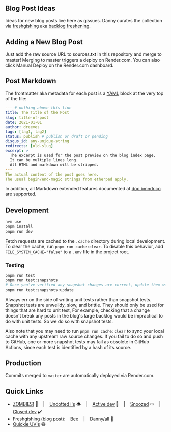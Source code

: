 ## Blog Post Ideas

Ideas for new blog posts live here as gissues.
Danny curates the collection via
[freshgishing][3] aka
[backlog freshening][4].

## Adding a New Blog Post

Just add the raw source URL to sources.txt in this repository and merge to master!
Merging to master triggers a deploy on Render.com.
You can also click Manual Deploy on the Render.com dashboard.

## Post Markdown

The frontmatter aka metadata for each post is a [YAML][1] block at the very top of the file:

```yaml
--- # nothing above this line
title: The Title of the Post
slug: title-of-post
date: 2021-01-01
author: dreeves
tags: [tag1, tag2]
status: publish # publish or draft or pending
disqus_id: any-unique-string
redirects: [old-slug]
excerpt: >
  The excerpt is used for the post preview on the blog index page.
  It can be multiple lines long.
  All HTML and markdown will be stripped.
---
The actual content of the post goes here.
The usual begin/end-magic strings from etherpad apply.
```

In addition, all Markdown extended features documented at [doc.bmndr.co][2] are supported.

## Development

```bash
nvm use
pnpm install
pnpm run dev
```

Fetch requests are cached to the `.cache` directory during local development.
To clear the cache, run `pnpm run cache:clear`. To disable this behavior, add
`FILE_SYSTEM_CACHE="false"` to a `.env` file in the project root.

### Testing

```bash
pnpm run test
pnpm run test:snapshots
# Once you've verified any snapshot changes are correct, update them with:
pnpm run test:snapshots:update
```

Always err on the side of writing unit tests rather than snapshot
tests. Snapshot tests are unweildy, slow, and brittle. They should
only be used for things that are hard to unit test, For example,
checking that a change doesn't break any posts in the blog's
large backlog would be impractical to do with unit tests. So
we do so with snapshot tests.

Also note that you may need to run `pnpm run cache:clear` to sync
your local cache with any upstream raw source changes. If you
fail to do so and push to GitHub, one or more snapshot tests may
fail as obsolete in GitHub Actions, since each test is identified
by a hash of its source.

## Production

Commits merged to `master` are automatically deployed via Render.com.

## Quick Links

- [ZOMBIES!](https://github.com/beeminder/blog/issues?q=is:open+is:issue+label:ZOM "Open gissues labeled ZOM") :zombie:
  &nbsp;&nbsp; | &nbsp;&nbsp;
  [Undotted i's](https://github.com/beeminder/blog/issues?q=is:issue+is:closed+-label:zap+-label:nix+-label:cnr+-label:dup+-label:pub "Gissues that are closed but don't have any of the resolution labels: zap, nix, cnr, dup, or pub") :eye:
  &nbsp;&nbsp; | &nbsp;&nbsp;
  [Active dev](https://github.com/beeminder/blog/issues?q=is:issue+is:open+label:DEV+-label:ZzZ "Open dev gissues NOT labeled ZzZ") :bug:
  &nbsp;&nbsp; | &nbsp;&nbsp;
  [Snoozed](https://github.com/beeminder/blog/issues?q=is:issue+is:open+label:ZzZ "Open gissues labeled ZzZ") :zzz:
  &nbsp;&nbsp; | &nbsp;&nbsp;
  [Closed dev](https://github.com/beeminder/blog/issues?q=is:issue+is:closed+label:DEV "Closed dev gissues") :heavy_check_mark:
- Freshgishing ([blog post](https://blog.beeminder.com/freshen/ "Backlog Freshening")):
  &nbsp;&nbsp;
  [Bee](https://github.com/beeminder/blog/issues?q=is:issue+is:open+sort:updated-asc+-label:ZzZ+assignee:bsoule "Open non-snoozed gissues, oldest first, assigned to Bethany")
  &nbsp;&nbsp; | &nbsp;&nbsp;
  [Danny/all](https://github.com/beeminder/blog/issues?q=is:issue+is:open+sort:updated-asc+-label:ZzZ "Open non-snoozed gissues, oldest first, assigned to anyone (what Danny uses for freshgishing)") :soap:
- [Quickie UVIs](https://github.com/beeminder/blog/issues?q=is:issue+is:open+label:UVI+label:PEA+-label:SKY+-label:ADO "Open + UVI + PEA - SKY - ADO = open peasy non-sky-pie spec'd UVIs") :sweat_smile:

[1]: https://quickref.me/yaml "Standard YAML quick reference"
[2]: http://doc.bmndr.co/ "AKA ExPost"
[3]: https://www.beeminder.com/d/freshblog "Danny's Beeminder goal for curating the collection of blog post drafts and notes"
[4]: https://blog.beeminder.com/freshen/ "Nerd version; see also the sequel post"
